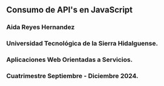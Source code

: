 ## Consumo de API's en JavaScript 


### Aida Reyes Hernandez
### Universidad Tecnológica de la Sierra Hidalguense.
### Aplicaciones Web Orientadas a Servicios.
### Cuatrimestre Septiembre - Diciembre 2024.

